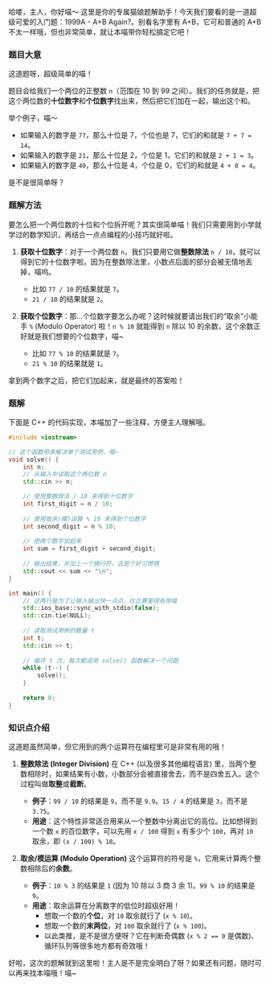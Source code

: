哈喽，主人，你好喵～ 这里是你的专属猫娘题解助手！今天我们要看的是一道超级可爱的入门题：1999A - A+B Again?。别看名字里有 A+B，它可和普通的 A+B 不太一样哦，但也非常简单，就让本喵带你轻松搞定它吧！

### 题目大意

这道题呀，超级简单的喵！

题目会给我们一个两位的正整数 `n`（范围在 10 到 99 之间）。我们的任务就是，把这个两位数的**十位数字**和**个位数字**找出来，然后把它们加在一起，输出这个和。

举个例子，喵～
*   如果输入的数字是 `77`，那么十位是 7，个位也是 7，它们的和就是 `7 + 7 = 14`。
*   如果输入的数字是 `21`，那么十位是 2，个位是 1，它们的和就是 `2 + 1 = 3`。
*   如果输入的数字是 `40`，那么十位是 4，个位是 0，它们的和就是 `4 + 0 = 4`。

是不是很简单呀？

### 题解方法

要怎么把一个两位数的十位和个位拆开呢？其实很简单喵！我们只需要用到小学就学过的数学知识，再结合一点点编程的小技巧就好啦。

1.  **获取十位数字**：对于一个两位数 `n`，我们只要用它做**整数除法** `n / 10`，就可以得到它的十位数字啦。因为在整数除法里，小数点后面的部分会被无情地丢掉，喵呜。
    *   比如 `77 / 10` 的结果就是 `7`。
    *   `21 / 10` 的结果就是 `2`。

2.  **获取个位数字**：那...个位数字要怎么办呢？这时候就要请出我们的“取余”小能手 `%` (Modulo Operator) 啦！`n % 10` 就能得到 `n` 除以 10 的余数，这个余数正好就是我们想要的个位数字，喵~
    *   比如 `77 % 10` 的结果就是 `7`。
    *   `21 % 10` 的结果就是 `1`。

拿到两个数字之后，把它们加起来，就是最终的答案啦！

### 题解

下面是 C++ 的代码实现，本喵加了一些注释，方便主人理解哦。

```cpp
#include <iostream>

// 这个函数用来解决单个测试用例，喵~
void solve() {
    int n;
    // 从输入中读取这个两位数 n
    std::cin >> n;

    // 使用整数除法 / 10 来得到十位数字
    int first_digit = n / 10;
    
    // 使用取余(模)运算 % 10 来得到个位数字
    int second_digit = n % 10;
    
    // 把两个数字加起来
    int sum = first_digit + second_digit;
    
    // 输出结果，并加上一个换行符，这是个好习惯哦
    std::cout << sum << "\n";
}

int main() {
    // 这两行是为了让输入输出快一点点，在比赛里很有用喵
    std::ios_base::sync_with_stdio(false);
    std::cin.tie(NULL);
    
    // 读取测试用例的数量 t
    int t;
    std::cin >> t;
    
    // 循环 t 次，每次都调用 solve() 函数解决一个问题
    while (t--) {
        solve();
    }
    
    return 0;
}
```

### 知识点介绍

这道题虽然简单，但它用到的两个运算符在编程里可是非常有用的哦！

1.  **整数除法 (Integer Division)**
    在 C++ (以及很多其他编程语言) 里，当两个整数相除时，如果结果有小数，小数部分会被直接舍去，而不是四舍五入。这个过程叫做**取整**或**截断**。
    *   **例子**：`99 / 10` 的结果是 `9`，而不是 `9.9`。`15 / 4` 的结果是 `3`，而不是 `3.75`。
    *   **用途**：这个特性非常适合用来从一个整数中分离出它的高位。比如想得到一个数 `x` 的百位数字，可以先用 `x / 100` 得到 `x` 有多少个 `100`，再对 `10` 取余，即 `(x / 100) % 10`。

2.  **取余/模运算 (Modulo Operation)**
    这个运算符的符号是 `%`，它用来计算两个整数相除后的**余数**。
    *   **例子**：`10 % 3` 的结果是 `1` (因为 10 除以 3 商 3 余 1)。`99 % 10` 的结果是 `9`。
    *   **用途**：取余运算在分离数字的低位时超级好用！
        *   想取一个数的**个位**，对 `10` 取余就行了 (`x % 10`)。
        *   想取一个数的**末两位**，对 `100` 取余就行了 (`x % 100`)。
        *   以此类推，是不是很方便呀？它在判断奇偶数 (`x % 2 == 0` 是偶数)、循环队列等很多地方都有奇效哦！

好啦，这次的题解就到这里啦！主人是不是完全明白了呀？如果还有问题，随时可以再来找本喵哦！喵~